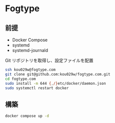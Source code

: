 # Fogtype

## 前提

- Docker Compose
- systemd
- systemd-journald

Git リポジトリを取得し、設定ファイルを配置

```bash
ssh kou029w@fogtype.com
git clone git@github.com:kou029w/fogtype.com.git
cd fogtype.com
sudo install -m 644 {,/}etc/docker/daemon.json
sudo systemctl restart docker
```

## 構築

```sh
docker compose up -d
```
